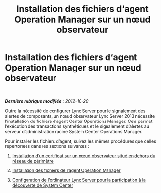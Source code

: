 ﻿---
title: Installation des fichiers d‘agent Operation Manager sur un nœud observateur
TOCTitle: Installation des fichiers d‘agent Operation Manager sur un nœud observateur
ms:assetid: 39014de3-aec2-4954-a148-64c9d0af3c04
ms:mtpsurl: https://technet.microsoft.com/fr-fr/library/JJ204819(v=OCS.15)
ms:contentKeyID: 49296913
ms.date: 05/20/2016
mtps_version: v=OCS.15
ms.translationtype: HT
---

# Installation des fichiers d‘agent Operation Manager sur un nœud observateur

 

_**Dernière rubrique modifiée :** 2012-10-20_

Outre la nécessité de configurer Lync Server pour le signalement des alertes de composants, un nœud observateur Lync Server 2013 nécessite l’installation de fichiers d’agent Center Operations Manager. Cela permet l’exécution des transactions synthétiques et le signalement d’alertes au serveur d’administration racine System Center Operations Manager.

Pour installer les fichiers d’agent, suivez les mêmes procédures que celles répertoriées dans les sections suivantes :

1.  [Installation d’un certificat sur un nœud observateur situé en dehors du réseau de périmètre](lync-server-2013-installing-a-certificate-on-a-watcher-node-located-outside-the-perimeter-network.md)

2.  [Installation des fichiers de l’agent Operation Manager](lync-server-2013-installing-the-operation-manager-agent-files.md)

3.  [Configuration de l’ordinateur Lync Server pour la participation à la découverte de System Center](lync-server-2013-configuring-the-lync-server-computer-to-participate-in-system-center-discovery.md)

